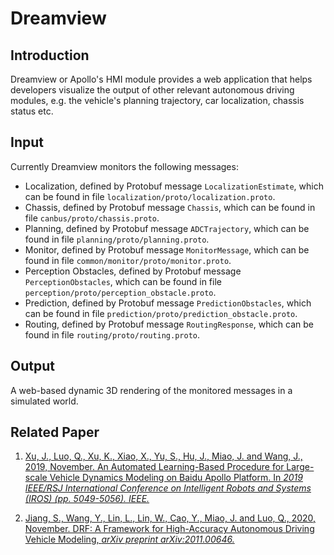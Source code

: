 
# Dreamview

## Introduction
Dreamview or Apollo's HMI module provides a web application that helps developers visualize the output of other relevant autonomous driving modules, e.g. the vehicle's planning trajectory, car localization, chassis status etc.

## Input
  Currently Dreamview monitors the following messages:
  * Localization, defined by Protobuf message `LocalizationEstimate`, which can be found in file `localization/proto/localization.proto`.
  * Chassis, defined by Protobuf message `Chassis`, which can be found in file `canbus/proto/chassis.proto`.
  * Planning, defined by Protobuf message `ADCTrajectory`, which can be found in file `planning/proto/planning.proto`.
  * Monitor, defined by Protobuf message `MonitorMessage`, which can be found in file `common/monitor/proto/monitor.proto`.
  * Perception Obstacles, defined by Protobuf message `PerceptionObstacles`, which can be found in file `perception/proto/perception_obstacle.proto`.
  * Prediction, defined by Protobuf message `PredictionObstacles`, which can be found in file `prediction/proto/prediction_obstacle.proto`.
  * Routing, defined by Protobuf message `RoutingResponse`, which can be found in file `routing/proto/routing.proto`.

## Output
  A web-based dynamic 3D rendering of the monitored messages in a simulated world.

## Related Paper

1. [Xu, J., Luo, Q., Xu, K., Xiao, X., Yu, S., Hu, J., Miao, J. and Wang, J., 2019, November. An Automated Learning-Based Procedure for Large-scale Vehicle Dynamics Modeling on Baidu Apollo Platform. In *2019 IEEE/RSJ International Conference on Intelligent Robots and Systems (IROS) (pp. 5049-5056). IEEE.*](https://ieeexplore.ieee.org/document/8968102)

2. [Jiang, S., Wang, Y., Lin, L., Lin, W., Cao, Y., Miao, J. and Luo, Q., 2020, November. DRF: A Framework for High-Accuracy Autonomous Driving Vehicle Modeling, *arXiv preprint arXiv:2011.00646.*](https://arxiv.org/abs/2011.00646)
